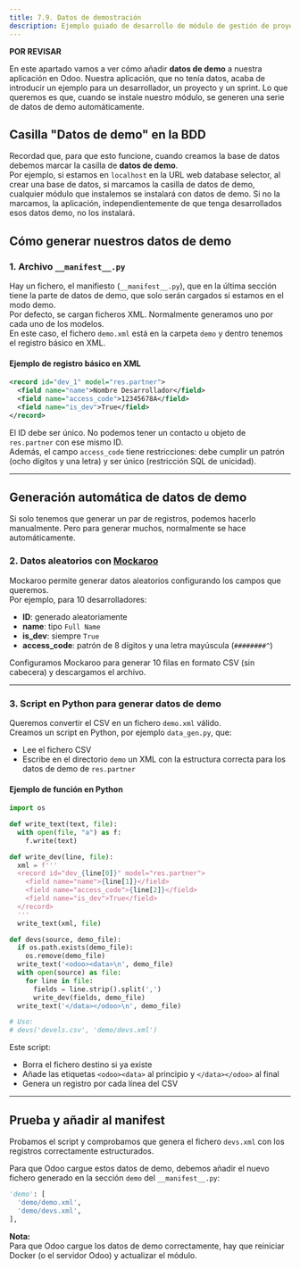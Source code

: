 ```yaml
---
title: 7.9. Datos de demostración  
description: Ejemplo guiado de desarrollo de módulo de gestión de proyectos en Odoo
---
```


**POR REVISAR**

En este apartado vamos a ver cómo añadir **datos de demo** a nuestra aplicación en Odoo. Nuestra aplicación, que no tenía datos, acaba de introducir un ejemplo para un desarrollador, un proyecto y un sprint. Lo que queremos es que, cuando se instale nuestro módulo, se generen una serie de datos de demo automáticamente.

## Casilla "Datos de demo" en la BDD

Recordad que, para que esto funcione, cuando creamos la base de datos debemos marcar la casilla de **datos de demo**.  
Por ejemplo, si estamos en `localhost` en la URL web database selector, al crear una base de datos, si marcamos la casilla de datos de demo, cualquier módulo que instalemos se instalará con datos de demo. Si no la marcamos, la aplicación, independientemente de que tenga desarrollados esos datos demo, no los instalará.

## Cómo generar nuestros datos de demo

### 1. Archivo `__manifest__.py`

Hay un fichero, el manifiesto (`__manifest__.py`), que en la última sección tiene la parte de datos de demo, que solo serán cargados si estamos en el modo demo.  
Por defecto, se cargan ficheros XML. Normalmente generamos uno por cada uno de los modelos.  
En este caso, el fichero `demo.xml` está en la carpeta `demo` y dentro tenemos el registro básico en XML.

#### Ejemplo de registro básico en XML

```xml
<record id="dev_1" model="res.partner">
  <field name="name">Nombre Desarrollador</field>
  <field name="access_code">12345678A</field>
  <field name="is_dev">True</field>
</record>
```

El ID debe ser único. No podemos tener un contacto u objeto de `res.partner` con ese mismo ID.  
Además, el campo `access_code` tiene restricciones: debe cumplir un patrón (ocho dígitos y una letra) y ser único (restricción SQL de unicidad).

---

## Generación automática de datos de demo

Si solo tenemos que generar un par de registros, podemos hacerlo manualmente. Pero para generar muchos, normalmente se hace automáticamente.

### 2. Datos aleatorios con [Mockaroo](https://mockaroo.com/)

Mockaroo permite generar datos aleatorios configurando los campos que queremos.  
Por ejemplo, para 10 desarrolladores:

- **ID**: generado aleatoriamente
- **name**: tipo `Full Name`
- **is_dev**: siempre `True`
- **access_code**: patrón de 8 dígitos y una letra mayúscula (`########^`)

Configuramos Mockaroo para generar 10 filas en formato CSV (sin cabecera) y descargamos el archivo.

---

### 3. Script en Python para generar datos de demo

Queremos convertir el CSV en un fichero `demo.xml` válido.  
Creamos un script en Python, por ejemplo `data_gen.py`, que:

- Lee el fichero CSV
- Escribe en el directorio `demo` un XML con la estructura correcta para los datos de demo de `res.partner`

#### Ejemplo de función en Python

```python
import os

def write_text(text, file):
  with open(file, "a") as f:
    f.write(text)

def write_dev(line, file):
  xml = f'''
  <record id="dev_{line[0]}" model="res.partner">
    <field name="name">{line[1]}</field>
    <field name="access_code">{line[2]}</field>
    <field name="is_dev">True</field>
  </record>
  '''
  write_text(xml, file)

def devs(source, demo_file):
  if os.path.exists(demo_file):
    os.remove(demo_file)
  write_text('<odoo><data>\n', demo_file)
  with open(source) as file:
    for line in file:
      fields = line.strip().split(',')
      write_dev(fields, demo_file)
  write_text('</data></odoo>\n', demo_file)

# Uso:
# devs('devels.csv', 'demo/devs.xml')
```

Este script:

- Borra el fichero destino si ya existe
- Añade las etiquetas `<odoo><data>` al principio y `</data></odoo>` al final
- Genera un registro por cada línea del CSV

---

## Prueba y añadir al manifest

Probamos el script y comprobamos que genera el fichero `devs.xml` con los registros correctamente estructurados.

Para que Odoo cargue estos datos de demo, debemos añadir el nuevo fichero generado en la sección `demo` del `__manifest__.py`:

```python
'demo': [
  'demo/demo.xml',
  'demo/devs.xml',
],
```

**Nota:**  
Para que Odoo cargue los datos de demo correctamente, hay que reiniciar Docker (o el servidor Odoo) y actualizar el módulo.

